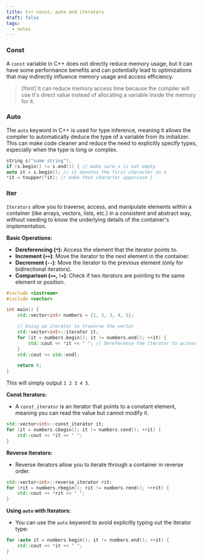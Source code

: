 ```yaml
---
title: C++ const, auto and iterators
draft: false
tags:
  - notes
---
```


### Const

A `const` variable in C++ does not directly reduce memory usage, but it can have some performance benefits and can potentially lead to optimizations that may indirectly influence memory usage and access efficiency.

>[!hint] It can reduce memory access time because the compiler will use it's direct value instead of allocating a variable inside the memory for it.

### Auto

The `auto` keyword in C++ is used for type inference, meaning it allows the compiler to automatically deduce the type of a variable from its initializer. This can make code cleaner and reduce the need to explicitly specify types, especially when the type is long or complex.

```cpp
string s("some string"); 
if (s.begin() != s.end()) { // make sure s is not empty 
auto it = s.begin(); // it denotes the first character in s 
*it = toupper(*it); // make that character uppercase }
```

### Iter

`Iterators`  allow you to traverse, access, and manipulate elements within a container (like arrays, vectors, lists, etc.) in a consistent and abstract way, without needing to know the underlying details of the container's implementation.

**Basic Operations:**

- **Dereferencing (`*`):** Access the element that the iterator points to.
- **Increment (`++`)**: Move the iterator to the next element in the container.
- **Decrement (`--`)**: Move the iterator to the previous element (only for bidirectional iterators).
- **Comparison (`==`, `!=`)**: Check if two iterators are pointing to the same element or position.

```cpp
#include <iostream>
#include <vector>

int main() {
    std::vector<int> numbers = {1, 2, 3, 4, 5};

    // Using an iterator to traverse the vector
    std::vector<int>::iterator it;
    for (it = numbers.begin(); it != numbers.end(); ++it) {
        std::cout << *it << " "; // Dereference the iterator to access the value
    }
    std::cout << std::endl;

    return 0;
}
```

This will simply output `1 2 3 4 5`.

**Const Iterators:**

- A `const_iterator` is an iterator that points to a constant element, meaning you can read the value but cannot modify it.
```cpp
std::vector<int>::const_iterator it;
for (it = numbers.cbegin(); it != numbers.cend(); ++it) {
    std::cout << *it << " ";
}
```

**Reverse Iterators:**

- Reverse iterators allow you to iterate through a container in reverse order.
```cpp
std::vector<int>::reverse_iterator rit;
for (rit = numbers.rbegin(); rit != numbers.rend(); ++rit) {
    std::cout << *rit << " ";
}
```

**Using `auto` with Iterators:**

- You can use the `auto` keyword to avoid explicitly typing out the iterator type:
```cpp
for (auto it = numbers.begin(); it != numbers.end(); ++it) {
    std::cout << *it << " ";
}
```
